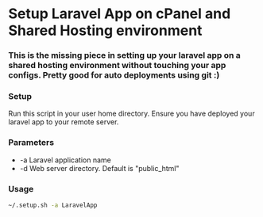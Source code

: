 # Setup Laravel App on cPanel and Shared Hosting environment
### This is the missing piece in setting up your laravel app on a shared hosting environment without touching your app configs. Pretty good for auto deployments using git :)

### Setup
Run this script in your user home directory.
Ensure you have deployed your laravel app to your remote server.

### Parameters
- -a Laravel application name 
- -d Web server directory. Default is "public_html"

### Usage
```bash
~/.setup.sh -a LaravelApp
```

